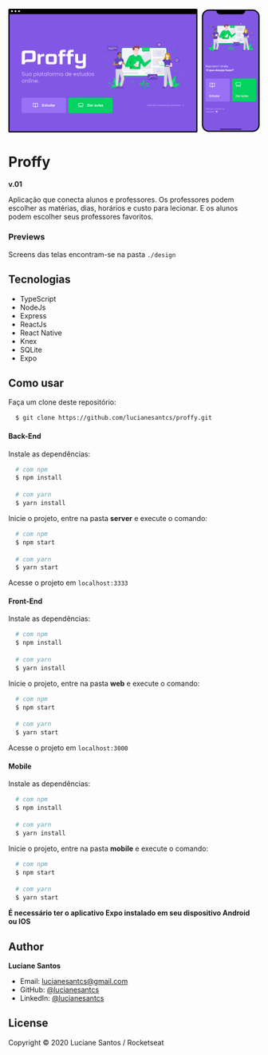 ![banner](https://raw.githubusercontent.com/lucianesantcs/proffy/master/design/mockup_01.png)

# Proffy

**<p>v.01</p>**

Aplicação que conecta alunos e professores. Os professores podem escolher as matérias, dias, horários e custo para lecionar. E os alunos podem escolher seus professores favoritos.

### Previews

Screens das telas encontram-se na pasta `./design`

## Tecnologias

- TypeScript
- NodeJs
- Express
- ReactJs
- React Native
- Knex
- SQLite
- Expo

## Como usar

Faça um clone deste repositório:

```sh
  $ git clone https://github.com/lucianesantcs/proffy.git
```

#### Back-End

Instale as dependências:

```sh
  # com npm
  $ npm install

  # com yarn
  $ yarn install
```

Inicie o projeto, entre na pasta **server** e execute o comando:

```sh
  # com npm
  $ npm start

  # com yarn
  $ yarn start
```

Acesse o projeto em `localhost:3333`

#### Front-End

Instale as dependências:

```sh
  # com npm
  $ npm install

  # com yarn
  $ yarn install
```

Inicie o projeto, entre na pasta **web** e execute o comando:

```sh
  # com npm
  $ npm start

  # com yarn
  $ yarn start
```

Acesse o projeto em `localhost:3000`

#### Mobile

Instale as dependências:

```sh
  # com npm
  $ npm install

  # com yarn
  $ yarn install
```

Inicie o projeto, entre na pasta **mobile** e execute o comando:

```sh
  # com npm
  $ npm start

  # com yarn
  $ yarn start
```

**É necessário ter o aplicativo Expo instalado em seu dispositivo Android ou IOS**

## Author

**Luciane Santos**

- Email: lucianesantcs@gmail.com
- GitHub: [@lucianesantcs](https://github.com/lucianesantcs)
- LinkedIn: [@lucianesantcs](https://linkedin.com/in/lucianesantcs)

## License

Copyright © 2020 Luciane Santos / Rocketseat

